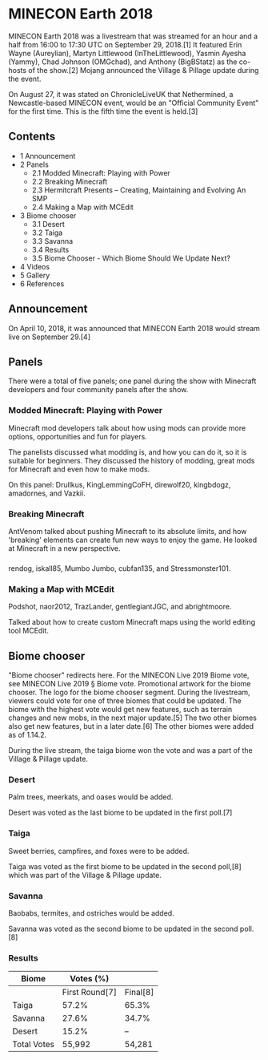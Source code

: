 # MINECON Earth 2018
MINECON Earth 2018 was a livestream that was streamed for an hour and a half from 16:00 to 17:30 UTC on September 29, 2018.[1] It featured Erin Wayne (Aureylian), Martyn Littlewood (InTheLittlewood), Yasmin Ayesha (Yammy), Chad Johnson (OMGchad), and Anthony (BigBStatz) as the co-hosts of the show.[2] Mojang announced the Village & Pillage update during the event.

On August 27, it was stated on ChronicleLiveUK that Nethermined, a Newcastle-based MINECON event, would be an "Official Community Event" for the first time. This is the fifth time the event is held.[3]

## Contents
- 1 Announcement
- 2 Panels
	- 2.1 Modded Minecraft: Playing with Power
	- 2.2 Breaking Minecraft
	- 2.3 Hermitcraft Presents – Creating, Maintaining and Evolving An SMP
	- 2.4 Making a Map with MCEdit
- 3 Biome chooser
	- 3.1 Desert
	- 3.2 Taiga
	- 3.3 Savanna
	- 3.4 Results
	- 3.5 Biome Chooser - Which Biome Should We Update Next?
- 4 Videos
- 5 Gallery
- 6 References

## Announcement
On April 10, 2018, it was announced that MINECON Earth 2018 would stream live on September 29.[4]

## Panels
There were a total of five panels; one panel during the show with Minecraft developers and four community panels after the show.

### Modded Minecraft: Playing with Power
Minecraft mod developers talk about how using mods can provide more options, opportunities and fun for players.

The panelists discussed what modding is, and how you can do it, so it is suitable for beginners. They discussed the history of modding, great mods for Minecraft and even how to make mods.

On this panel: Drullkus, KingLemmingCoFH, direwolf20, kingbdogz, amadornes, and Vazkii. 

### Breaking Minecraft
AntVenom talked about pushing Minecraft to its absolute limits, and how 'breaking' elements can create fun new ways to enjoy the game. He looked at Minecraft in a new perspective.

### 
rendog, iskall85, Mumbo Jumbo, cubfan135, and Stressmonster101.

### Making a Map with MCEdit
Podshot, naor2012, TrazLander, gentlegiantJGC, and abrightmoore.

Talked about how to create custom Minecraft maps using the world editing tool MCEdit.

## Biome chooser
"Biome chooser" redirects here.  For the MINECON Live 2019 Biome vote, see MINECON Live 2019 § Biome vote.
Promotional artwork for the biome chooser.
The logo for the biome chooser segment.
During the livestream, viewers could vote for one of three biomes that could be updated. The biome with the highest vote would get new features, such as terrain changes and new mobs, in the next major update.[5] The two other biomes also get new features, but in a later date.[6] The other biomes were added as of 1.14.2.

During the live stream, the taiga biome won the vote and was a part of the Village & Pillage update.

### Desert
Palm trees, meerkats, and oases would be added.

Desert was voted as the last biome to be updated in the first poll.[7]

### Taiga
Sweet berries, campfires, and foxes were to be added.

Taiga was voted as the first biome to be updated in the second poll,[8] which was part of the Village & Pillage update.

### Savanna
Baobabs, termites, and ostriches would be added.

Savanna was voted as the second biome to be updated in the second poll.[8]

### Results
| Biome       | Votes (%)      |          |
|-------------|----------------|----------|
|             | First Round[7] | Final[8] |
| Taiga       | 57.2%          | 65.3%    |
| Savanna     | 27.6%          | 34.7%    |
| Desert      | 15.2%          | –        |
| Total Votes | 55,992         | 54,281   |

### 




